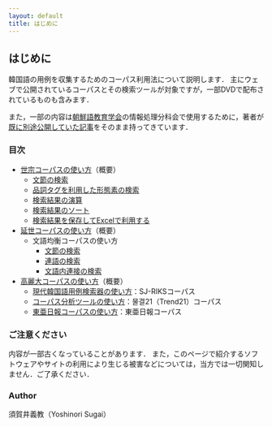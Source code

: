 ```yaml
---
layout: default
title: はじめに
---
```


## はじめに

韓国語の用例を収集するためのコーパス利用法について説明します．
主にウェブで公開されているコーパスとその検索ツールが対象ですが，一部DVDで配布されているものも含みます．

また，一部の内容は[朝鮮語教育学会](http://jakle.sakura.ne.jp/)の情報処理分科会で使用するために，著者が[既に別途公開していた記事](https://porocise.sakura.ne.jp/wiki/jakle)をそのまま持ってきています．

### 目次

- [世宗コーパスの使い方](sejong/overview_sejong.md)（概要）
    - [文節の検索](sejong/raw_corpus.md)
    - [品詞タグを利用した形態素の検索](sejong/tagged_corpus.md)
    - [検索結果の演算](sejong/corpus_calc.md)
    - [検索結果のソート](sejong/corpus_sort.md)
    - [検索結果を保存してExcelで利用する](sejong/save_data_to_excel.md)
- [延世コーパスの使い方](yonsei/overview_yonsei)（概要）
    - 文語均衡コーパスの使い方
        - [文節の検索](yonsei/written_1)
        - [連語の検索](yonsei/written_2)
        - [文語内連接の検索](yonsei/written_3)
- [高麗大コーパスの使い方](korea/overview_korea)（概要）
    - [現代韓国語用例検索器の使い方](korea/sjriks)：SJ-RIKSコーパス
    - [コーパス分析ツールの使い方](korea/trend21)：물결21（Trend21）コーパス
    - [東亜日報コーパスの使い方](korea/donga)：東亜日報コーパス

### ご注意ください

内容が一部古くなっていることがあります．
また，このページで紹介するソフトウェアやサイトの利用により生じる被害などについては，当方では一切関知しません．ご了承ください．

### Author

須賀井義教（Yoshinori Sugai）
